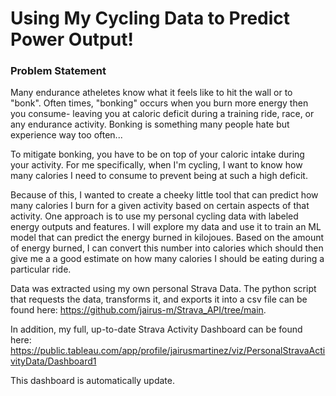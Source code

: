 # Using My Cycling Data to Predict Power Output!  

### Problem Statement

Many endurance atheletes know what it feels like to hit the wall or to "bonk". Often times, "bonking" occurs when you burn more energy then you consume- leaving you at caloric deficit during a training ride, race, or any endurance activity. Bonking is something many people hate but experience way too often...

To mitigate bonking, you have to be on top of your caloric intake during your activity. For me specifically, when I'm cycling, I want to know how many calories I need to consume to prevent being at such a high deficit. 

Because of this, I wanted to create a cheeky little tool that can predict how many calories I burn for a given activity based on certain aspects of that activity. One approach is to use my personal cycling data with labeled energy outputs and features. I will explore my data and use it to train an ML model that can predict the energy burned in kilojoues. Based on the amount of energy burned, I can convert this number into calories which should then give me a a good estimate on how many calories I should be eating during a particular ride. 

Data was extracted using my own personal Strava Data. The python script that requests the data, transforms it, and exports it into a csv file can be found here: https://github.com/jairus-m/Strava_API/tree/main.

In addition, my full, up-to-date Strava Activity Dashboard can be found here: https://public.tableau.com/app/profile/jairusmartinez/viz/PersonalStravaActivityData/Dashboard1

This dashboard is automatically update.
